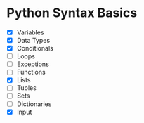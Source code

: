 # Python Syntax Basics

- [x] Variables
- [x] Data Types
- [x] Conditionals
- [ ] Loops
- [ ] Exceptions
- [ ] Functions
- [x] Lists
- [ ] Tuples
- [ ] Sets
- [ ] Dictionaries
- [x] Input
